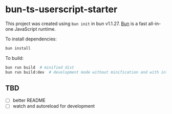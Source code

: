 # bun-ts-userscript-starter

This project was created using `bun init` in bun v1.1.27. [Bun](https://bun.sh) is a fast all-in-one JavaScript runtime.

To install dependencies:

```bash
bun install
```

To build:

```bash
bun run build  # minified dist
bun run build:dev  # development mode without minification and with inline sourcemap
```

## TBD

- [ ] better README
- [ ] watch and autoreload for development
